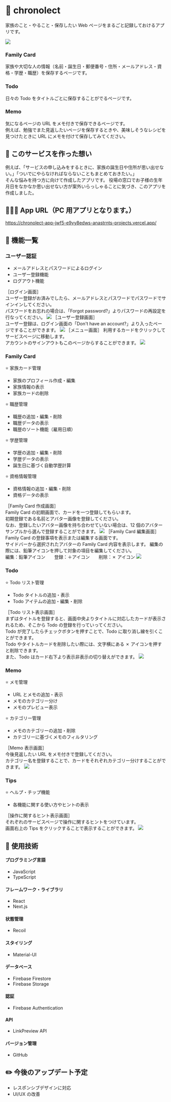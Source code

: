 # 📒 chronolect

家族のこと・やること・保存したい Web ページをまるごと記録しておけるアプリです。

<img src="https://github.com/user-attachments/assets/04411ed8-01b7-4a6b-8294-e9a3cfdd3316">

### Family Card

家族や大切な人の情報（名前・誕生日・郵便番号・住所・メールアドレス・資格・学歴・職歴）を保存するページです。

### Todo

日々の Todo をタイトルごとに保存することがでるページです。

### Memo

気になるページの URL をメモ付きで保存できるページです。  
例えば、勉強でまた見返したいページを保存するときや、美味しそうなレシピを見つけたときに URL にメモを付けて保存してみてください。

## 🌼 このサービスを作った想い

例えば、「サービスの申し込みをするときに、家族の誕生日や住所が思い出せない。」「ついでにやらなければならないこともまとめておきたい。」  
そんな悩みを持つ方に向けて作成したアプリです。
役場の窓口でお子様の生年月日をなかなか思い出せない方が案外いらっしゃることに気づき、このアプリを作成しました。

## 💁🏼‍♀️ App URL（PC 用アプリとなります。）

https://chronolect-app-jwf5-e9vy8edws-anastrnts-projects.vercel.app/

## 🔧 機能一覧

### ユーザー認証

- メールアドレスとパスワードによるログイン
- ユーザー登録機能
- ログアウト機能

［ログイン画面］  
ユーザー登録がお済みでしたら、メールアドレスとパスワードでパスワードでサインインしてください。  
パスワードをお忘れの場合は、「Forgot password?」よりパスワードの再設定を行なってください。
<img src="https://github.com/user-attachments/assets/6c0ea15f-5727-431f-8c30-34ffdbfcc47d">
［ユーザー登録画面］  
ユーザー登録は、ログイン画面の「Don't have an account?」より入ったページですることができます。
<img src="https://github.com/user-attachments/assets/0d90e38d-bd53-4534-86f6-805a9dfeee1f">
［メニュー画面］
利用するカードをクリックしてサービスページに移動します。  
アカウントのサインアウトもこのページからすることができます。
<img src="https://github.com/user-attachments/assets/3502cae4-6516-427a-8d0e-856f052c2bb9">

### Family Card

⭐️ 家族カード管理

- 家族のプロフィール作成・編集
- 家族情報の表示
- 家族カードの削除

⭐️ 職歴管理

- 職歴の追加・編集・削除
- 職歴データの表示
- 職歴のソート機能（雇用日順）

⭐️ 学歴管理

- 学歴の追加・編集・削除
- 学歴データの表示
- 誕生日に基づく自動学歴計算

⭐️ 資格情報管理

- 資格情報の追加・編集・削除
- 資格データの表示

［Family Card 作成画面］  
Family Card の初期画面で、カードを一つ登録してもらいます。  
初期登録である名前とアバター画像を登録してください。  
なお、登録したいアバター画像を持ち合わせていない場合は、12 個のアバターサンプルから選んで登録することができます。
<img src="https://github.com/user-attachments/assets/65dc8a1e-f2ab-4efa-9676-ec01d124c59e">
［Family Card 編集画面］  
Family Card の登録事項を表示または編集する画面です。  
サイドバーから選択されたアバターの Family Card 内容を表示します。
編集の際には、鉛筆アイコンを押して対象の項目を編集してください。  
編集：鉛筆アイコン　　登録：＋アイコン　　削除：✗ アイコン
<img src="https://github.com/user-attachments/assets/3c6b13b6-66d0-4892-b2c3-1aaca3a0234e">

### Todo

⭐️ Todo リスト管理

- Todo タイトルの追加・表示
- Todo アイテムの追加・編集・削除

［Todo リスト表示画面］  
まずはタイトルを登録すると、画面中央よりタイトルに対応したカードが表示されるため、そこから Todo の登録を行っていってください。  
Todo が完了したらチェックボタンを押すことで、Todo に取り消し線を引くことができます。  
Todo やタイトルカードを削除したい際には、文字横にある ✗ アイコンを押すと削除できます。  
また、Todo はカード右下より表示非表示の切り替えができます。
<img src="https://github.com/user-attachments/assets/63595c31-2902-4027-9076-00163fc044a7">

### Memo

⭐️ メモ管理

- URL とメモの追加・表示
- メモのカテゴリー分け
- メモのプレビュー表示

⭐️ カテゴリー管理

- メモのカテゴリーの追加・削除
- カテゴリーに基づくメモのフィルタリング

［Memo 表示画面］  
今後見返したい URL をメモ付きで登録してください。  
カテゴリー名を登録することで、カードをそれぞれカテゴリー分けすることができます。
<img src="https://github.com/user-attachments/assets/809caaa5-0a91-4cff-83b0-7bbe34bc1622">

### Tips

⭐️ ヘルプ・チップ機能

- 各機能に関する使い方やヒントの表示

［操作に関するヒント表示画面］  
それぞれのサービスページで操作に関するヒントをつけています。  
画面右上の Tips をクリックすることで表示することができます。
<img src="https://github.com/user-attachments/assets/901eb32f-687a-46ff-a4db-787585f6f1c7">

## 🔧 使用技術

#### プログラミング言語

- JavaScript
- TypeScript

#### フレームワーク・ライブラリ

- React
- Next.js

#### 状態管理

- Recoil

#### スタイリング

- Material-UI

#### データベース

- Firebase Firestore
- Firebase Storage

#### 認証

- Firebase Authentication

#### API

- LinkPreview API

#### バージョン管理

- GitHub

## ✏️ 今後のアップデート予定

- レスポンシブデザインに対応
- UI/UX の改善
